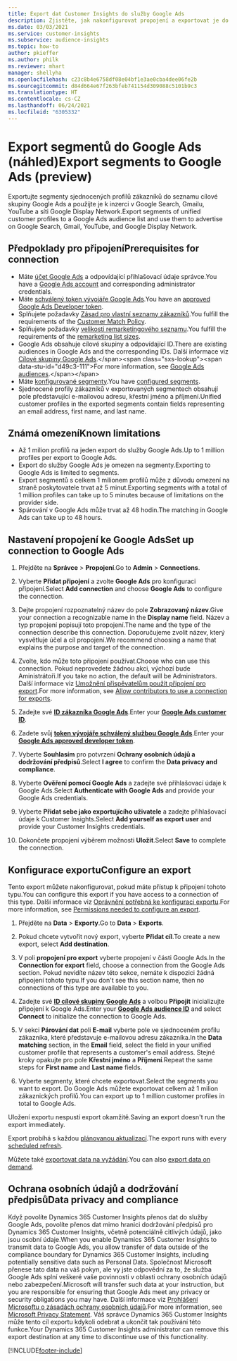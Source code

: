 ```yaml
---
title: Export dat Customer Insights do služby Google Ads
description: Zjistěte, jak nakonfigurovat propojení a exportovat je do Google Ads.
ms.date: 03/03/2021
ms.service: customer-insights
ms.subservice: audience-insights
ms.topic: how-to
author: pkieffer
ms.author: philk
ms.reviewer: mhart
manager: shellyha
ms.openlocfilehash: c23c8b4e6758df08e04bf1e3ae0cba4dee06fe2b
ms.sourcegitcommit: d84d664e67f263bfeb741154d309088c5101b9c3
ms.translationtype: HT
ms.contentlocale: cs-CZ
ms.lasthandoff: 06/24/2021
ms.locfileid: "6305332"
---
```

# <a name="export-segments-to-google-ads-preview"></a><span data-ttu-id="d49c3-103">Export segmentů do Google Ads (náhled)</span><span class="sxs-lookup"><span data-stu-id="d49c3-103">Export segments to Google Ads (preview)</span></span>

<span data-ttu-id="d49c3-104">Exportujte segmenty sjednocených profilů zákazníků do seznamu cílové skupiny Google Ads a použijte je k inzerci v Google Search, Gmailu, YouTube a síti Google Display Network.</span><span class="sxs-lookup"><span data-stu-id="d49c3-104">Export segments of unified customer profiles to a Google Ads audience list and use them to advertise on Google Search, Gmail, YouTube, and Google Display Network.</span></span> 

## <a name="prerequisites-for-connection"></a><span data-ttu-id="d49c3-105">Předpoklady pro připojení</span><span class="sxs-lookup"><span data-stu-id="d49c3-105">Prerequisites for connection</span></span>

-   <span data-ttu-id="d49c3-106">Máte [účet Google Ads](https://ads.google.com/) a odpovídající přihlašovací údaje správce.</span><span class="sxs-lookup"><span data-stu-id="d49c3-106">You have a [Google Ads account](https://ads.google.com/) and corresponding administrator credentials.</span></span>
-   <span data-ttu-id="d49c3-107">Máte [schválený token vývojáře Google Ads](https://developers.google.com/google-ads/api/docs/first-call/dev-token).</span><span class="sxs-lookup"><span data-stu-id="d49c3-107">You have an [approved Google Ads Developer token](https://developers.google.com/google-ads/api/docs/first-call/dev-token).</span></span> 
-   <span data-ttu-id="d49c3-108">Splňujete požadavky [Zásad pro vlastní seznamy zákazníků](https://support.google.com/adspolicy/answer/6299717).</span><span class="sxs-lookup"><span data-stu-id="d49c3-108">You fulfill the requirements of the [Customer Match Policy](https://support.google.com/adspolicy/answer/6299717).</span></span>
-   <span data-ttu-id="d49c3-109">Splňujete požadavky [velikosti remarketingového seznamu](https://support.google.com/google-ads/answer/7558048).</span><span class="sxs-lookup"><span data-stu-id="d49c3-109">You fulfill the requirements of the [remarketing list sizes](https://support.google.com/google-ads/answer/7558048).</span></span>
-   <span data-ttu-id="d49c3-110">Google Ads obsahuje cílové skupiny a odpovídající ID.</span><span class="sxs-lookup"><span data-stu-id="d49c3-110">There are existing audiences in Google Ads and the corresponding IDs.</span></span> <span data-ttu-id="d49c3-111">Další informace viz [Cílové skupiny Google Ads](https://support.google.com/google-ads/answer/7558048?hl=en#:~:text=Audience%20lists%20is%20a%20section,Display%20Network%20through%20remarketing%20campaigns.).</span><span class="sxs-lookup"><span data-stu-id="d49c3-111">For more information, see [Google Ads audiences](https://support.google.com/google-ads/answer/7558048?hl=en#:~:text=Audience%20lists%20is%20a%20section,Display%20Network%20through%20remarketing%20campaigns.).</span></span>
-   <span data-ttu-id="d49c3-112">Máte [konfigurované segmenty](segments.md).</span><span class="sxs-lookup"><span data-stu-id="d49c3-112">You have [configured segments](segments.md).</span></span>
-   <span data-ttu-id="d49c3-113">Sjednocené profily zákazníků v exportovaných segmentech obsahují pole představující e-mailovou adresu, křestní jméno a příjmení.</span><span class="sxs-lookup"><span data-stu-id="d49c3-113">Unified customer profiles in the exported segments contain fields representing an email address, first name, and last name.</span></span>

## <a name="known-limitations"></a><span data-ttu-id="d49c3-114">Známá omezení</span><span class="sxs-lookup"><span data-stu-id="d49c3-114">Known limitations</span></span>

- <span data-ttu-id="d49c3-115">Až 1 milion profilů na jeden export do služby Google Ads.</span><span class="sxs-lookup"><span data-stu-id="d49c3-115">Up to 1 million profiles per export to Google Ads.</span></span>
- <span data-ttu-id="d49c3-116">Export do služby Google Ads je omezen na segmenty.</span><span class="sxs-lookup"><span data-stu-id="d49c3-116">Exporting to Google Ads is limited to segments.</span></span>
- <span data-ttu-id="d49c3-117">Export segmentů s celkem 1 milionem profilů může z důvodu omezení na straně poskytovatele trvat až 5 minut.</span><span class="sxs-lookup"><span data-stu-id="d49c3-117">Exporting segments with a total of 1 million profiles can take up to 5 minutes because of limitations on the provider side.</span></span> 
- <span data-ttu-id="d49c3-118">Spárování v Google Ads může trvat až 48 hodin.</span><span class="sxs-lookup"><span data-stu-id="d49c3-118">The matching in Google Ads can take up to 48 hours.</span></span>

## <a name="set-up-connection-to-google-ads"></a><span data-ttu-id="d49c3-119">Nastavení propojení ke Google Ads</span><span class="sxs-lookup"><span data-stu-id="d49c3-119">Set up connection to Google Ads</span></span>

1. <span data-ttu-id="d49c3-120">Přejděte na **Správce** > **Propojení**.</span><span class="sxs-lookup"><span data-stu-id="d49c3-120">Go to **Admin** > **Connections**.</span></span>

1. <span data-ttu-id="d49c3-121">Vyberte **Přidat připojení** a zvolte **Google Ads** pro konfiguraci připojení.</span><span class="sxs-lookup"><span data-stu-id="d49c3-121">Select **Add connection** and choose **Google Ads** to configure the connection.</span></span>

1. <span data-ttu-id="d49c3-122">Dejte propojení rozpoznatelný název do pole **Zobrazovaný název**.</span><span class="sxs-lookup"><span data-stu-id="d49c3-122">Give your connection a recognizable name in the **Display name** field.</span></span> <span data-ttu-id="d49c3-123">Název a typ propojení popisují toto propojení.</span><span class="sxs-lookup"><span data-stu-id="d49c3-123">The name and the type of the connection describe this connection.</span></span> <span data-ttu-id="d49c3-124">Doporučujeme zvolit název, který vysvětluje účel a cíl propojení.</span><span class="sxs-lookup"><span data-stu-id="d49c3-124">We recommend choosing a name that explains the purpose and target of the connection.</span></span>

1. <span data-ttu-id="d49c3-125">Zvolte, kdo může toto připojení používat.</span><span class="sxs-lookup"><span data-stu-id="d49c3-125">Choose who can use this connection.</span></span> <span data-ttu-id="d49c3-126">Pokud neprovedete žádnou akci, výchozí bude Aministrátoři.</span><span class="sxs-lookup"><span data-stu-id="d49c3-126">If you take no action, the default will be Administrators.</span></span> <span data-ttu-id="d49c3-127">Další informace viz [Umožnění přispěvatelům použít připojení pro export](connections.md#allow-contributors-to-use-a-connection-for-exports).</span><span class="sxs-lookup"><span data-stu-id="d49c3-127">For more information, see [Allow contributors to use a connection for exports](connections.md#allow-contributors-to-use-a-connection-for-exports).</span></span>

1. <span data-ttu-id="d49c3-128">Zadejte své **[ID zákazníka Google Ads](https://support.google.com/google-ads/answer/1704344)**.</span><span class="sxs-lookup"><span data-stu-id="d49c3-128">Enter your **[Google Ads customer ID](https://support.google.com/google-ads/answer/1704344)**.</span></span>

1. <span data-ttu-id="d49c3-129">Zadete svůj **[token vývojáře schválený službou Google Ads](https://developers.google.com/google-ads/api/docs/first-call/dev-token)**.</span><span class="sxs-lookup"><span data-stu-id="d49c3-129">Enter your **[Google Ads approved developer token](https://developers.google.com/google-ads/api/docs/first-call/dev-token)**.</span></span>

1. <span data-ttu-id="d49c3-130">Vyberte **Souhlasím** pro potvrzení **Ochrany osobních údajů a dodržování předpisů**.</span><span class="sxs-lookup"><span data-stu-id="d49c3-130">Select **I agree** to confirm the **Data privacy and compliance**.</span></span>

1. <span data-ttu-id="d49c3-131">Vyberte **Ověření pomocí Google Ads** a zadejte své přihlašovací údaje k Google Ads.</span><span class="sxs-lookup"><span data-stu-id="d49c3-131">Select **Authenticate with Google Ads** and provide your Google Ads credentials.</span></span>

1. <span data-ttu-id="d49c3-132">Vyberte **Přidat sebe jako exportujícího uživatele** a zadejte přihlašovací údaje k Customer Insights.</span><span class="sxs-lookup"><span data-stu-id="d49c3-132">Select **Add yourself as export user** and provide your Customer Insights credentials.</span></span>

1. <span data-ttu-id="d49c3-133">Dokončete propojení výběrem možnosti **Uložit**.</span><span class="sxs-lookup"><span data-stu-id="d49c3-133">Select **Save** to complete the connection.</span></span> 

## <a name="configure-an-export"></a><span data-ttu-id="d49c3-134">Konfigurace exportu</span><span class="sxs-lookup"><span data-stu-id="d49c3-134">Configure an export</span></span>

<span data-ttu-id="d49c3-135">Tento export můžete nakonfigurovat, pokud máte přístup k připojení tohoto typu.</span><span class="sxs-lookup"><span data-stu-id="d49c3-135">You can configure this export if you have access to a connection of this type.</span></span> <span data-ttu-id="d49c3-136">Další informace viz [Oprávnění potřebná ke konfiguraci exportu](export-destinations.md#set-up-a-new-export).</span><span class="sxs-lookup"><span data-stu-id="d49c3-136">For more information, see [Permissions needed to configure an export](export-destinations.md#set-up-a-new-export).</span></span>

1. <span data-ttu-id="d49c3-137">Přejděte na **Data** > **Exporty**.</span><span class="sxs-lookup"><span data-stu-id="d49c3-137">Go to **Data** > **Exports**.</span></span>

1. <span data-ttu-id="d49c3-138">Pokud chcete vytvořit nový export, vyberte **Přidat cíl**.</span><span class="sxs-lookup"><span data-stu-id="d49c3-138">To create a new export, select **Add destination**.</span></span>

1. <span data-ttu-id="d49c3-139">V poli **propojení pro export** vyberte propojení v části Google Ads.</span><span class="sxs-lookup"><span data-stu-id="d49c3-139">In the **Connection for export** field, choose a connection from the Google Ads section.</span></span> <span data-ttu-id="d49c3-140">Pokud nevidíte název této sekce, nemáte k dispozici žádná připojení tohoto typu.</span><span class="sxs-lookup"><span data-stu-id="d49c3-140">If you don't see this section name, then no connections of this type are available to you.</span></span>

1. <span data-ttu-id="d49c3-141">Zadejte své **[ID cílové skupiny Google Ads](https://support.google.com/google-ads/answer/7558048?hl=en#:~:text=Audience%20lists%20is%20a%20section,Display%20Network%20through%20remarketing%20campaigns.)** a volbou **Připojit** inicializujte připojení k Google Ads.</span><span class="sxs-lookup"><span data-stu-id="d49c3-141">Enter your **[Google Ads audience ID](https://support.google.com/google-ads/answer/7558048?hl=en#:~:text=Audience%20lists%20is%20a%20section,Display%20Network%20through%20remarketing%20campaigns.)** and select **Connect** to initialize the connection to Google Ads.</span></span>

1. <span data-ttu-id="d49c3-142">V sekci **Párování dat** poli **E-mail** vyberte pole ve sjednoceném profilu zákazníka, které představuje e-mailovou adresu zákazníka.</span><span class="sxs-lookup"><span data-stu-id="d49c3-142">In the **Data matching** section, in the **Email** field, select the field in your unified customer profile that represents a customer's email address.</span></span> <span data-ttu-id="d49c3-143">Stejné kroky opakujte pro pole **Křestní jméno** a **Příjmení**.</span><span class="sxs-lookup"><span data-stu-id="d49c3-143">Repeat the same steps for **First name** and **Last name** fields.</span></span>

1. <span data-ttu-id="d49c3-144">Vyberte segmenty, které chcete exportovat.</span><span class="sxs-lookup"><span data-stu-id="d49c3-144">Select the segments you want to export.</span></span> <span data-ttu-id="d49c3-145">Do Google Ads můžete exportovat celkem až 1 milion zákaznických profilů.</span><span class="sxs-lookup"><span data-stu-id="d49c3-145">You can export up to 1 million customer profiles in total to Google Ads.</span></span>

<span data-ttu-id="d49c3-146">Uložení exportu nespustí export okamžitě.</span><span class="sxs-lookup"><span data-stu-id="d49c3-146">Saving an export doesn't run the export immediately.</span></span>

<span data-ttu-id="d49c3-147">Export probíhá s každou [plánovanou aktualizací](system.md#schedule-tab).</span><span class="sxs-lookup"><span data-stu-id="d49c3-147">The export runs with every [scheduled refresh](system.md#schedule-tab).</span></span> 

<span data-ttu-id="d49c3-148">Můžete také [exportovat data na vyžádání](export-destinations.md#run-exports-on-demand).</span><span class="sxs-lookup"><span data-stu-id="d49c3-148">You can also [export data on demand](export-destinations.md#run-exports-on-demand).</span></span> 

## <a name="data-privacy-and-compliance"></a><span data-ttu-id="d49c3-149">Ochrana osobních údajů a dodržování předpisů</span><span class="sxs-lookup"><span data-stu-id="d49c3-149">Data privacy and compliance</span></span>

<span data-ttu-id="d49c3-150">Když povolíte Dynamics 365 Customer Insights přenos dat do služby Google Ads, povolíte přenos dat mimo hranici dodržování předpisů pro Dynamics 365 Customer Insights, včetně potenciálně citlivých údajů, jako jsou osobní údaje.</span><span class="sxs-lookup"><span data-stu-id="d49c3-150">When you enable Dynamics 365 Customer Insights to transmit data to Google Ads, you allow transfer of data outside of the compliance boundary for Dynamics 365 Customer Insights, including potentially sensitive data such as Personal Data.</span></span> <span data-ttu-id="d49c3-151">Společnost Microsoft přenese tato data na váš pokyn, ale vy jste odpovědní za to, že služba Google Ads splní veškeré vaše povinnosti v oblasti ochrany osobních údajů nebo zabezpečení.</span><span class="sxs-lookup"><span data-stu-id="d49c3-151">Microsoft will transfer such data at your instruction, but you are responsible for ensuring that Google Ads meet any privacy or security obligations you may have.</span></span> <span data-ttu-id="d49c3-152">Další informace viz [Prohlášení Microsoftu o zásadách ochrany osobních údajů](https://go.microsoft.com/fwlink/?linkid=396732).</span><span class="sxs-lookup"><span data-stu-id="d49c3-152">For more information, see [Microsoft Privacy Statement](https://go.microsoft.com/fwlink/?linkid=396732).</span></span>
<span data-ttu-id="d49c3-153">Váš správce Dynamics 365 Customer Insights může tento cíl exportu kdykoli odebrat a ukončit tak používání této funkce.</span><span class="sxs-lookup"><span data-stu-id="d49c3-153">Your Dynamics 365 Customer Insights administrator can remove this export destination at any time to discontinue use of this functionality.</span></span>


[!INCLUDE[footer-include](../includes/footer-banner.md)]
